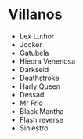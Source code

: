 # Villanos

* Lex Luthor
* Jocker
* Gatubela 
* Hiedra Venenosa
* Darkseid
* Deathstroke
* Harly Queen
* Dessad
* Mr Frío
* Black Mantha
* Flash reverse
* Siniestro


